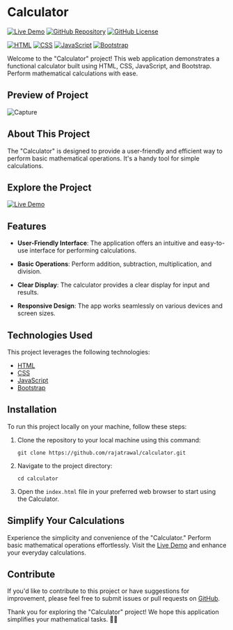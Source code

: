 # Calculator

[![Live Demo](https://img.shields.io/badge/Live%20Demo-View%20Calculator-brightgreen)](https://rajatrawal.github.io/calculator/)
[![GitHub Repository](https://img.shields.io/badge/GitHub%20Repo-Calculator-green)](https://github.com/rajatrawal/calculator)
[![GitHub License](https://img.shields.io/badge/license-MIT-blue.svg)](LICENSE)

[![HTML](https://img.shields.io/badge/HTML-5-red)](https://developer.mozilla.org/en-US/docs/Web/HTML)
[![CSS](https://img.shields.io/badge/CSS-3-blue)](https://developer.mozilla.org/en-US/docs/Web/CSS)
[![JavaScript](https://img.shields.io/badge/JavaScript-ES6-yellow)](https://developer.mozilla.org/en-US/docs/Web/JavaScript)
[![Bootstrap](https://img.shields.io/badge/Bootstrap-4-purple)](https://getbootstrap.com/)

Welcome to the "Calculator" project! This web application demonstrates a functional calculator built using HTML, CSS, JavaScript, and Bootstrap. Perform mathematical calculations with ease.

## Preview of Project

![Capture](https://github.com/rajatrawal/calculator/assets/72153827/635d4dfa-e4a3-4bc9-8941-89da28cb7389)

## About This Project

The "Calculator" is designed to provide a user-friendly and efficient way to perform basic mathematical operations. It's a handy tool for simple calculations.

## Explore the Project

[![Live Demo](https://img.shields.io/badge/Live%20Demo-View%20Calculator-brightgreen)](https://rajatrawal.github.io/calculator/)

## Features

- **User-Friendly Interface**: The application offers an intuitive and easy-to-use interface for performing calculations.

- **Basic Operations**: Perform addition, subtraction, multiplication, and division.

- **Clear Display**: The calculator provides a clear display for input and results.

- **Responsive Design**: The app works seamlessly on various devices and screen sizes.

## Technologies Used

This project leverages the following technologies:

- [HTML](https://developer.mozilla.org/en-US/docs/Web/HTML)
- [CSS](https://developer.mozilla.org/en-US/docs/Web/CSS)
- [JavaScript](https://developer.mozilla.org/en-US/docs/Web/JavaScript)
- [Bootstrap](https://getbootstrap.com/)

## Installation

To run this project locally on your machine, follow these steps:

1. Clone the repository to your local machine using this command:

   ```shell
   git clone https://github.com/rajatrawal/calculator.git
   ```

2. Navigate to the project directory:

   ```shell
   cd calculator
   ```

3. Open the `index.html` file in your preferred web browser to start using the Calculator.


## Simplify Your Calculations

Experience the simplicity and convenience of the "Calculator." Perform basic mathematical operations effortlessly. Visit the [Live Demo](https://rajatrawal.github.io/calculator/) and enhance your everyday calculations.

## Contribute

If you'd like to contribute to this project or have suggestions for improvement, please feel free to submit issues or pull requests on [GitHub](https://github.com/rajatrawal/calculator).

Thank you for exploring the "Calculator" project! We hope this application simplifies your mathematical tasks. 🧮🚀
